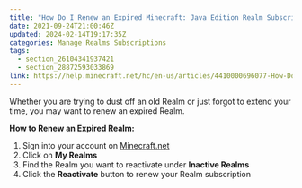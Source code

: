 ```yaml
---
title: "How Do I Renew an Expired Minecraft: Java Edition Realm Subscription?"
date: 2021-09-24T21:00:46Z
updated: 2024-02-14T19:17:35Z
categories: Manage Realms Subscriptions
tags:
  - section_26104341937421
  - section_28872593033869
link: https://help.minecraft.net/hc/en-us/articles/4410000696077-How-Do-I-Renew-an-Expired-Minecraft-Java-Edition-Realm-Subscription
---
```


Whether you are trying to dust off an old Realm or just forgot to extend your time, you may want to renew an expired Realm.

**How to Renew an Expired Realm:**

1.  Sign into your account on [Minecraft.net](https://www.minecraft.net/en-us/login)
2.  Click on **My Realms**
3.  Find the Realm you want to reactivate under **Inactive Realms**
4.  Click the **Reactivate** button to renew your Realm subscription

